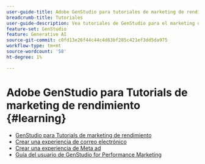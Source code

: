 ```yaml
---
user-guide-title: Adobe GenStudio para tutoriales de marketing de rendimiento
breadcrumb-title: Tutoriales
user-guide-description: Vea tutoriales de GenStudio para el marketing de rendimiento, una solución integral para acelerar y simplificar su cadena de suministro de contenido con IA generativa y automatización inteligente.
feature-set: GenStudio
feature: Generative AI
source-git-commit: c0fd13e26f44c44c4d63bf285c421ef3dd5da975
workflow-type: tm+mt
source-wordcount: '58'
ht-degree: 1%

---
```



# Adobe GenStudio para Tutorials de marketing de rendimiento {#learning}

+ [GenStudio para Tutorials de marketing de rendimiento](tutorials.md)
+ [Crear una experiencia de correo electrónico](create-email-experience.md)
+ [Crear una experiencia de Meta ad](create-meta-ad.md)
+ [Guía del usuario de GenStudio for Performance Marketing](https://experienceleague.adobe.com/docs/genstudio/user-guide/home.html)
